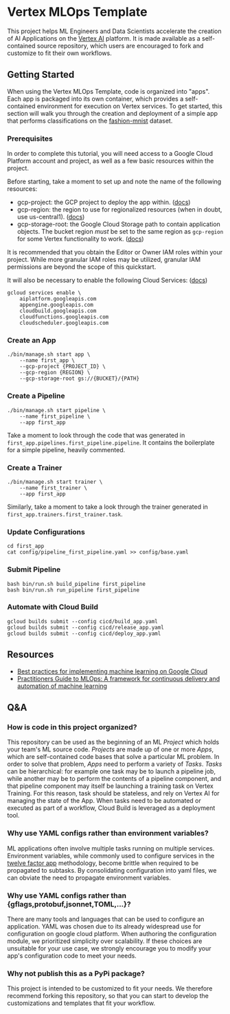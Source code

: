 # Vertex MLOps Template

This project helps ML Engineers and Data Scientists accelerate the creation of
AI Applications on the [Vertex AI](https://cloud.google.com/vertex-ai) platform.
It is made available as a self-contained source repository, which users are
encouraged to fork and customize to fit their own workflows.

## Getting Started

When using the Vertex MLOps Template, code is organized into "apps".  Each app
is packaged into its own container, which provides a self-contained environment
for execution on Vertex services. To get started, this section will walk you
through the creation and deployment of a simple app that performs
classifications on the
[fashion-mnist](https://www.tensorflow.org/datasets/catalog/fashion_mnist)
dataset.

### Prerequisites

In order to complete this tutorial, you will need access to a Google Cloud
Platform account and project, as well as a few basic resources within the
project.

Before starting, take a moment to set up and note the name of the following
resources:

- gcp-project: the GCP project to deploy the app within. 
  ([docs](https://cloud.google.com/resource-manager/docs/creating-managing-projects))
- gcp-region: the region to use for regionalized resources (when in doubt, use 
  us-central1). ([docs](https://cloud.google.com/compute/docs/regions-zones))
- gcp-storage-root: the Google Cloud Storage path to contain application
  objects. The bucket region *must* be set to the same region as `gcp-region` 
  for some Vertex functionality to work. 
  ([docs](https://cloud.google.com/storage/docs/creating-buckets))

It is recommended that you obtain the Editor or Owner IAM roles within
your project.  While more granular IAM roles may be utilized, granular IAM
permissions are beyond the scope of this quickstart.

It will also be necessary to enable the following Cloud Services: 
([docs](https://cloud.google.com/service-usage/docs/enable-disable))

```
gcloud services enable \
    aiplatform.googleapis.com
    appengine.googleapis.com
    cloudbuild.googleapis.com
    cloudfunctions.googleapis.com
    cloudscheduler.googleapis.com
```

### Create an App

```
./bin/manage.sh start app \
    --name first_app \
    --gcp-project {PROJECT_ID} \
    --gcp-region {REGION} \
    --gcp-storage-root gs://{BUCKET}/{PATH}
```

### Create a Pipeline

```
./bin/manage.sh start pipeline \
    --name first_pipeline \
    --app first_app
```

Take a moment to look through the code that was generated in
`first_app.pipelines.first_pipeline.pipeline`.  It contains
the boilerplate for a simple pipeline, heavily commented.

### Create a Trainer

```
./bin/manage.sh start trainer \
    --name first_trainer \
    --app first_app
```

Similarly, take a moment to take a look through the trainer generated in
`first_app.trainers.first_trainer.task`.
### Update Configurations

```
cd first_app
cat config/pipeline_first_pipeline.yaml >> config/base.yaml
```

### Submit Pipeline

```
bash bin/run.sh build_pipeline first_pipeline
bash bin/run.sh run_pipeline first_pipeline
```

### Automate with Cloud Build

```
gcloud builds submit --config cicd/build_app.yaml
gcloud builds submit --config cicd/release_app.yaml
gcloud builds submit --config cicd/deploy_app.yaml
```

## Resources

- [Best practices for implementing machine learning on Google Cloud](https://cloud.google.com/architecture/ml-on-gcp-best-practices)
- [Practitioners Guide to MLOps: A framework for continuous delivery and automation of machine learning](https://cloud.google.com/resources/mlops-whitepaper)

## Q&A

### How is code in this project organized?

This repository can be used as the beginning of an ML *Project* which
holds your team's ML source code.  *Projects* are made up of one or more
*Apps*, which are self-contained code bases that solve a particular ML problem.
In order to solve that problem, *Apps* need to perform a variety of *Tasks*.
*Tasks* can be hierarchical: for example one task may be to launch a pipeline 
job, while another may be to perform the contents of a pipeline component, and
that pipeline component may itself be launching a training task on Vertex 
Training. For this reason, task should be stateless, and rely on Vertex AI for 
managing the state of the App.  When tasks need to be automated or executed as
part of a workflow, Cloud Build is leveraged as a deployment tool.

### Why use YAML configs rather than environment variables?

ML applications often involve multiple tasks running on multiple services.
Environment variables, while commonly used to configure services in the [twelve
factor app](https://12factor.net/) methodology, become brittle when required to
be propagated to subtasks.  By consolidating configuration into yaml files, we
can obviate the need to propagate environment variables.

### Why use YAML configs rather than {gflags,protobuf,jsonnet,TOML,...}?

There are many tools and languages that can be used to configure an application.
YAML was chosen due to its already widespread use for configuration on google
cloud platform.  When authoring the configuration module, we prioritized
simplicity over scalability.  If these choices are unsuitable for your use case,
we strongly encourage you to modify your app's configuration code to meet your
needs.

### Why not publish this as a PyPi package?

This project is intended to be customized to fit your needs.  We therefore
recommend forking this repository, so that you can start to develop the
customizations and templates that fit your workflow.
